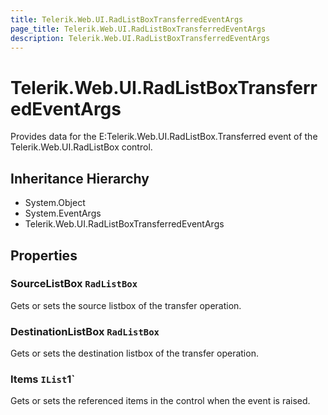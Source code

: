 ```yaml
---
title: Telerik.Web.UI.RadListBoxTransferredEventArgs
page_title: Telerik.Web.UI.RadListBoxTransferredEventArgs
description: Telerik.Web.UI.RadListBoxTransferredEventArgs
---
```


# Telerik.Web.UI.RadListBoxTransferredEventArgs

Provides data for the E:Telerik.Web.UI.RadListBox.Transferred event of the Telerik.Web.UI.RadListBox control.

## Inheritance Hierarchy

* System.Object
* System.EventArgs
* Telerik.Web.UI.RadListBoxTransferredEventArgs

## Properties

###  SourceListBox `RadListBox`

Gets or sets the source listbox of the transfer operation.

###  DestinationListBox `RadListBox`

Gets or sets the destination listbox of the transfer operation.

###  Items `IList`1`

Gets or sets the referenced items in the  control when the event is raised.

